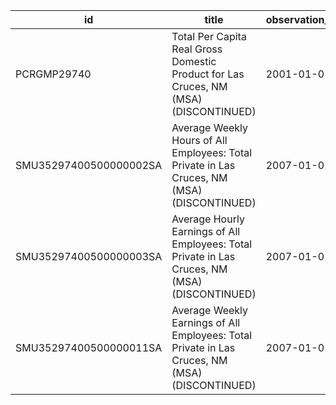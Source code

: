 | id                     | title                                                                                          | observation_start   | observation_end   |
|------------------------|------------------------------------------------------------------------------------------------|---------------------|-------------------|
| PCRGMP29740            | Total Per Capita Real Gross Domestic Product for Las Cruces, NM (MSA) (DISCONTINUED)           | 2001-01-01          | 2017-01-01        |
| SMU35297400500000002SA | Average Weekly Hours of All Employees: Total Private in Las Cruces, NM (MSA) (DISCONTINUED)    | 2007-01-01          | 2022-03-01        |
| SMU35297400500000003SA | Average Hourly Earnings of All Employees: Total Private in Las Cruces, NM (MSA) (DISCONTINUED) | 2007-01-01          | 2022-03-01        |
| SMU35297400500000011SA | Average Weekly Earnings of All Employees: Total Private in Las Cruces, NM (MSA) (DISCONTINUED) | 2007-01-01          | 2022-03-01        |